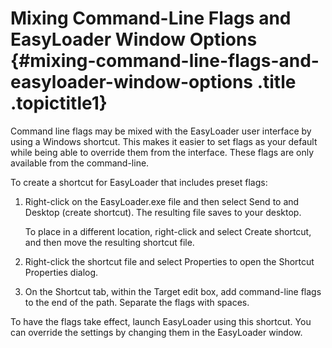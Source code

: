 Mixing Command-Line Flags and EasyLoader Window Options {#mixing-command-line-flags-and-easyloader-window-options .title .topictitle1}
=======================================================

Command line flags may be mixed with the EasyLoader user interface by using a Windows shortcut. This makes it easier to set flags as your default while being able to override them from the interface. These flags are only available from the command-line.

To create a shortcut for EasyLoader that includes preset flags:

1.  <span class="ph cmd">Right-click on the <span class="ph filepath">EasyLoader.exe</span> file and then select <span class="ph uicontrol">Send to</span> and <span class="ph uicontrol">Desktop (create shortcut)</span>. The resulting file saves to your desktop.</span>
    

    To place in a different location, right-click and select <span class="ph uicontrol">Create shortcut</span>, and then move the resulting shortcut file.

    

2.  <span class="ph cmd">Right-click the shortcut file and select <span class="ph uicontrol">Properties</span> to open the <span class="keyword wintitle">Shortcut Properties</span> dialog.</span>
3.  <span class="ph cmd">On the <span class="ph uicontrol">Shortcut</span> tab, within the <span class="ph uicontrol">Target</span> edit box, add command-line flags to the end of the path. Separate the flags with spaces.</span>

To have the flags take effect, launch EasyLoader using this shortcut. You can override the settings by changing them in the EasyLoader window.

